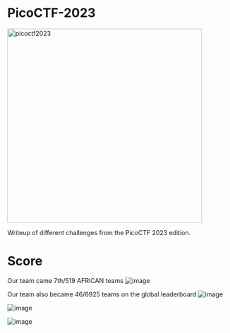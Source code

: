 # PicoCTF-2023


<img width="441" alt="picoctf2023" src="https://user-images.githubusercontent.com/66155978/216634082-8a1a8c97-02df-436b-8075-584334b0991c.png">

Writeup of different challenges from the PicoCTF 2023 edition. 


# Score

Our team came 7th/519  AFRICAN teams
![image](https://user-images.githubusercontent.com/84052314/228624142-e155225f-9047-4ef4-9e9e-4184c20bd23f.png)

Our team also became 46/6925 teams on the global leaderboard
![image](https://user-images.githubusercontent.com/84052314/228623952-67cd8847-db16-41d3-82f2-fcb456b018fa.png)

![image](https://user-images.githubusercontent.com/84052314/228624558-be4639e8-961f-4d46-818f-96a6a9b515d5.png)

![image](https://user-images.githubusercontent.com/84052314/228624801-276f6455-ee75-4ba3-a1eb-422e43b3000c.png)
